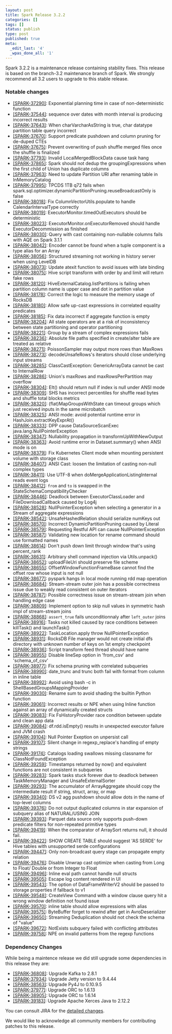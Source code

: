 ```yaml
---
layout: post
title: Spark Release 3.2.2
categories: []
tags: []
status: publish
type: post
published: true
meta:
  _edit_last: '4'
  _wpas_done_all: '1'
---
```


Spark 3.2.2 is a maintenance release containing stability fixes. This release is based on the branch-3.2 maintenance branch of Spark. We strongly recommend all 3.2 users to upgrade to this stable release.

### Notable changes

  - [[SPARK-37290]](https://issues.apache.org/jira/browse/SPARK-37290): Exponential planning time in case of non-deterministic function
  - [[SPARK-37544]](https://issues.apache.org/jira/browse/SPARK-37544): sequence over dates with month interval is producing incorrect results
  - [[SPARK-37643]](https://issues.apache.org/jira/browse/SPARK-37643): When charVarcharAsString is true, char datatype partition table query incorrect
  - [[SPARK-37670]](https://issues.apache.org/jira/browse/SPARK-37670): Support predicate pushdown and column pruning for de-duped CTEs
  - [[SPARK-37675]](https://issues.apache.org/jira/browse/SPARK-37675): Prevent overwriting of push shuffle merged files once the shuffle is finalized
  - [[SPARK-37793]](https://issues.apache.org/jira/browse/SPARK-37793): Invalid LocalMergedBlockData cause task hang
  - [[SPARK-37865]](https://issues.apache.org/jira/browse/SPARK-37865): Spark should not dedup the groupingExpressions when the first child of Union has duplicate columns
  - [[SPARK-37963]](https://issues.apache.org/jira/browse/SPARK-37963): Need to update Partition URI after renaming table in InMemoryCatalog
  - [[SPARK-37995]](https://issues.apache.org/jira/browse/SPARK-37995): TPCDS 1TB q72 fails when spark.sql.optimizer.dynamicPartitionPruning.reuseBroadcastOnly is false
  - [[SPARK-38018]](https://issues.apache.org/jira/browse/SPARK-38018): Fix ColumnVectorUtils.populate to handle CalendarIntervalType correctly
  - [[SPARK-38019]](https://issues.apache.org/jira/browse/SPARK-38019): ExecutorMonitor.timedOutExecutors should be deterministic
  - [[SPARK-38023]](https://issues.apache.org/jira/browse/SPARK-38023): ExecutorMonitor.onExecutorRemoved should handle ExecutorDecommission as finished
  - [[SPARK-38030]](https://issues.apache.org/jira/browse/SPARK-38030): Query with cast containing non-nullable columns fails with AQE on Spark 3.1.1
  - [[SPARK-38042]](https://issues.apache.org/jira/browse/SPARK-38042): Encoder cannot be found when a tuple component is a type alias for an Array
  - [[SPARK-38056]](https://issues.apache.org/jira/browse/SPARK-38056): Structured streaming not working in history server when using LevelDB
  - [[SPARK-38073]](https://issues.apache.org/jira/browse/SPARK-38073): Update atexit function to avoid issues with late binding
  - [[SPARK-38075]](https://issues.apache.org/jira/browse/SPARK-38075): Hive script transform with order by and limit will return fake rows
  - [[SPARK-38120]](https://issues.apache.org/jira/browse/SPARK-38120): HiveExternalCatalog.listPartitions is failing when partition column name is upper case and dot in partition value
  - [[SPARK-38178]](https://issues.apache.org/jira/browse/SPARK-38178): Correct the logic to measure the memory usage of RocksDB
  - [[SPARK-38180]](https://issues.apache.org/jira/browse/SPARK-38180): Allow safe up-cast expressions in correlated equality predicates
  - [[SPARK-38185]](https://issues.apache.org/jira/browse/SPARK-38185): Fix data incorrect if aggregate function is empty
  - [[SPARK-38204]](https://issues.apache.org/jira/browse/SPARK-38204): All state operators are at a risk of inconsistency between state partitioning and operator partitioning
  - [[SPARK-38221]](https://issues.apache.org/jira/browse/SPARK-38221): Group by a stream of complex expressions fails
  - [[SPARK-38236]](https://issues.apache.org/jira/browse/SPARK-38236): Absolute file paths specified in create/alter table are treated as relative
  - [[SPARK-38271]](https://issues.apache.org/jira/browse/SPARK-38271): PoissonSampler may output more rows than MaxRows
  - [[SPARK-38273]](https://issues.apache.org/jira/browse/SPARK-38273): decodeUnsafeRows's iterators should close underlying input streams
  - [[SPARK-38285]](https://issues.apache.org/jira/browse/SPARK-38285): ClassCastException: GenericArrayData cannot be cast to InternalRow
  - [[SPARK-38286]](https://issues.apache.org/jira/browse/SPARK-38286): Union's maxRows and maxRowsPerPartition may overflow
  - [[SPARK-38304]](https://issues.apache.org/jira/browse/SPARK-38304): Elt() should return null if index is null under ANSI mode
  - [[SPARK-38309]](https://issues.apache.org/jira/browse/SPARK-38309): SHS has incorrect percentiles for shuffle read bytes and shuffle total blocks metrics
  - [[SPARK-38320]](https://issues.apache.org/jira/browse/SPARK-38320): (flat)MapGroupsWithState can timeout groups which just received inputs in the same microbatch
  - [[SPARK-38325]](https://issues.apache.org/jira/browse/SPARK-38325): ANSI mode: avoid potential runtime error in HashJoin.extractKeyExprAt()
  - [[SPARK-38333]](https://issues.apache.org/jira/browse/SPARK-38333): DPP cause DataSourceScanExec java.lang.NullPointerException
  - [[SPARK-38347]](https://issues.apache.org/jira/browse/SPARK-38347): Nullability propagation in transformUpWithNewOutput
  - [[SPARK-38363]](https://issues.apache.org/jira/browse/SPARK-38363): Avoid runtime error in Dataset.summary() when ANSI mode is on
  - [[SPARK-38379]](https://issues.apache.org/jira/browse/SPARK-38379): Fix Kubernetes Client mode when mounting persistent volume with storage class
  - [[SPARK-38407]](https://issues.apache.org/jira/browse/SPARK-38407): ANSI Cast: loosen the limitation of casting non-null complex types
  - [[SPARK-38411]](https://issues.apache.org/jira/browse/SPARK-38411): Use UTF-8 when doMergeApplicationListingInternal reads event logs
  - [[SPARK-38412]](https://issues.apache.org/jira/browse/SPARK-38412): `from` and `to` is swapped in the StateSchemaCompatibilityChecker
  - [[SPARK-38446]](https://issues.apache.org/jira/browse/SPARK-38446): Deadlock between ExecutorClassLoader and FileDownloadCallback caused by Log4j
  - [[SPARK-38528]](https://issues.apache.org/jira/browse/SPARK-38528): NullPointerException when selecting a generator in a Stream of aggregate expressions
  - [[SPARK-38542]](https://issues.apache.org/jira/browse/SPARK-38542): UnsafeHashedRelation should serialize numKeys out
  - [[SPARK-38570]](https://issues.apache.org/jira/browse/SPARK-38570): Incorrect DynamicPartitionPruning caused by Literal
  - [[SPARK-38579]](https://issues.apache.org/jira/browse/SPARK-38579): Requesting Restful API can cause NullPointerException
  - [[SPARK-38587]](https://issues.apache.org/jira/browse/SPARK-38587): Validating new location for rename command should use formatted names
  - [[SPARK-38614]](https://issues.apache.org/jira/browse/SPARK-38614): Don't push down limit through window that's using percent_rank
  - [[SPARK-38631]](https://issues.apache.org/jira/browse/SPARK-38631): Arbitrary shell command injection via Utils.unpack()
  - [[SPARK-38652]](https://issues.apache.org/jira/browse/SPARK-38652): uploadFileUri should preserve file scheme
  - [[SPARK-38655]](https://issues.apache.org/jira/browse/SPARK-38655): OffsetWindowFunctionFrameBase cannot find the offset row whose input is not null
  - [[SPARK-38677]](https://issues.apache.org/jira/browse/SPARK-38677): pyspark hangs in local mode running rdd map operation
  - [[SPARK-38684]](https://issues.apache.org/jira/browse/SPARK-38684): Stream-stream outer join has a possible correctness issue due to weakly read consistent on outer iterators
  - [[SPARK-38787]](https://issues.apache.org/jira/browse/SPARK-38787): Possible correctness issue on stream-stream join when handling edge case
  - [[SPARK-38809]](https://issues.apache.org/jira/browse/SPARK-38809): Implement option to skip null values in symmetric hash impl of stream-stream joins
  - [[SPARK-38868]](https://issues.apache.org/jira/browse/SPARK-38868): `assert_true` fails unconditionnaly after `left_outer` joins
  - [[SPARK-38916]](https://issues.apache.org/jira/browse/SPARK-38916): Tasks not killed caused by race conditions between killTask() and launchTask()
  - [[SPARK-38922]](https://issues.apache.org/jira/browse/SPARK-38922): TaskLocation.apply throw NullPointerException
  - [[SPARK-38931]](https://issues.apache.org/jira/browse/SPARK-38931): RocksDB File manager would not create initial dfs directory with unknown number of keys on 1st empty checkpoint
  - [[SPARK-38936]](https://issues.apache.org/jira/browse/SPARK-38936): Script transform feed thread should have name
  - [[SPARK-38955]](https://issues.apache.org/jira/browse/SPARK-38955): Disable lineSep option in 'from_csv' and 'schema_of_csv'
  - [[SPARK-38977]](https://issues.apache.org/jira/browse/SPARK-38977): Fix schema pruning with correlated subqueries
  - [[SPARK-38990]](https://issues.apache.org/jira/browse/SPARK-38990): date_trunc and trunc both fail with format from column in inline table
  - [[SPARK-38992]](https://issues.apache.org/jira/browse/SPARK-38992): Avoid using bash -c in ShellBasedGroupsMappingProvider
  - [[SPARK-39030]](https://issues.apache.org/jira/browse/SPARK-39030): Rename sum to avoid shading the builtin Python function
  - [[SPARK-39061]](https://issues.apache.org/jira/browse/SPARK-39061): Incorrect results or NPE when using Inline function against an array of dynamically created structs
  - [[SPARK-39083]](https://issues.apache.org/jira/browse/SPARK-39083): Fix FsHistoryProvider race condition between update and clean app data
  - [[SPARK-39084]](https://issues.apache.org/jira/browse/SPARK-39084): df.rdd.isEmpty() results in unexpected executor failure and JVM crash
  - [[SPARK-39104]](https://issues.apache.org/jira/browse/SPARK-39104): Null Pointer Exeption on unpersist call
  - [[SPARK-39107]](https://issues.apache.org/jira/browse/SPARK-39107): Silent change in regexp_replace's handling of empty strings
  - [[SPARK-39174]](https://issues.apache.org/jira/browse/SPARK-39174): Catalogs loading swallows missing classname for ClassNotFoundException
  - [[SPARK-39259]](https://issues.apache.org/jira/browse/SPARK-39259): Timestamps returned by now() and equivalent functions are not consistent in subqueries
  - [[SPARK-39283]](https://issues.apache.org/jira/browse/SPARK-39283): Spark tasks stuck forever due to deadlock between TaskMemoryManager and UnsafeExternalSorter
  - [[SPARK-39293]](https://issues.apache.org/jira/browse/SPARK-39293): The accumulator of ArrayAggregate should copy the intermediate result if string, struct, array, or map
  - [[SPARK-39340]](https://issues.apache.org/jira/browse/SPARK-39340): DS v2 agg pushdown should allow dots in the name of top-level columns
  - [[SPARK-39376]](https://issues.apache.org/jira/browse/SPARK-39376): Do not output duplicated columns in star expansion of subquery alias of NATURAL/USING JOIN
  - [[SPARK-39393]](https://issues.apache.org/jira/browse/SPARK-39393): Parquet data source only supports push-down predicate filters for non-repeated primitive types
  - [[SPARK-39419]](https://issues.apache.org/jira/browse/SPARK-39419): When the comparator of ArraySort returns null, it should fail.
  - [[SPARK-39422]](https://issues.apache.org/jira/browse/SPARK-39422): SHOW CREATE TABLE should suggest 'AS SERDE' for Hive tables with unsupported serde configurations
  - [[SPARK-39447]](https://issues.apache.org/jira/browse/SPARK-39447): Only non-broadcast query stage can propagate empty relation
  - [[SPARK-39476]](https://issues.apache.org/jira/browse/SPARK-39476): Disable Unwrap cast optimize when casting from Long to Float/ Double or from Integer to Float
  - [[SPARK-39496]](https://issues.apache.org/jira/browse/SPARK-39496): Inline eval path cannot handle null structs
  - [[SPARK-39505]](https://issues.apache.org/jira/browse/SPARK-39505): Escape log content rendered in UI
  - [[SPARK-39543]](https://issues.apache.org/jira/browse/SPARK-39543): The option of DataFrameWriterV2 should be passed to storage properties if fallback to v1
  - [[SPARK-39548]](https://issues.apache.org/jira/browse/SPARK-39548): CreateView Command with a window clause query hit a wrong window definition not found issue
  - [[SPARK-39570]](https://issues.apache.org/jira/browse/SPARK-39570): inline table should allow expressions with alias
  - [[SPARK-39575]](https://issues.apache.org/jira/browse/SPARK-39575): ByteBuffer forget to rewind after get in AvroDeserializer
  - [[SPARK-39650]](https://issues.apache.org/jira/browse/SPARK-39650): Streaming Deduplication should not check the schema of "value"
  - [[SPARK-39672]](https://issues.apache.org/jira/browse/SPARK-39672): NotExists subquery failed with conflicting attributes
  - [[SPARK-39758]](https://issues.apache.org/jira/browse/SPARK-39758): NPE on invalid patterns from the regexp functions

### Dependency Changes

While being a maintence release we did still upgrade some dependencies in this release they are:

  - [[SPARK-36808]](https://issues.apache.org/jira/browse/SPARK-36808): Upgrade Kafka to 2.8.1
  - [[SPARK-37934]](https://issues.apache.org/jira/browse/SPARK-37934): Upgrade Jetty version to 9.4.44
  - [[SPARK-38563]](https://issues.apache.org/jira/browse/SPARK-38563): Upgrade Py4J to 0.10.9.5
  - [[SPARK-37977]](https://issues.apache.org/jira/browse/SPARK-37977): Upgrade ORC to 1.6.13
  - [[SPARK-38905]](https://issues.apache.org/jira/browse/SPARK-38905): Upgrade ORC to 1.6.14
  - [[SPARK-39183]](https://issues.apache.org/jira/browse/SPARK-39183): Upgrade Apache Xerces Java to 2.12.2

You can consult JIRA for the [detailed changes](https://s.apache.org/spark-3.2.2).

We would like to acknowledge all community members for contributing patches to this release.

